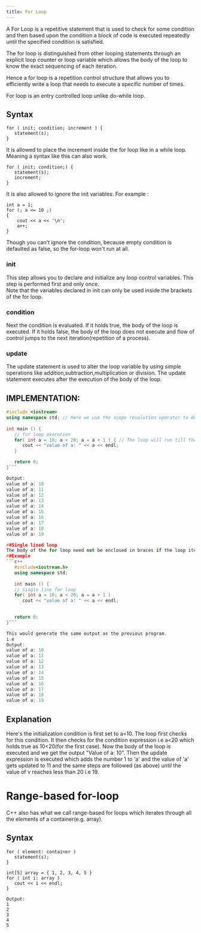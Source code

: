 ```yaml
---
title: For Loop
---
```


A For Loop is a repetitive statement that is used to check for some condition and then based upon the condition a block of code is executed repeatedly until the specified condition is satisfied.

The for loop is distinguished from other looping statements through an explicit loop counter or loop variable which allows the body of the loop to know the exact sequencing of each iteration.

Hence a for loop is a repetition control structure that allows you to efficiently write a loop that needs to execute a specific number of times.

For loop is an entry controlled loop unlike do-while loop.

## Syntax

```
for ( init; condition; increment ) {
   statement(s);
}
```

It is allowed to place the increment inside the for loop like in a while loop. Meaning a syntax like this can also work.

```
for ( init; condition;) {
   statement(s);
   increment;
}
```
It is also allowed to ignore the init variables. For example :
```
int a = 1;
for (; a <= 10 ;)
{
    cout << a << '\n';
    a++;
}
```
Though you can't ignore the condition, because empty condition is defaulted as false, so the for-loop won't run at all.

### init
This step allows you to declare and initialize any loop control variables. This step is performed first and only once.  
Note that the variables declared in init can only be used inside the brackets of the for loop.

### condition
Next the condition is evaluated. If it holds true, the body of the loop is executed. If it holds false, the body of the loop does not execute and flow of control jumps to the next iteration(repetition of a process).

### update
The update statement is used to alter the loop variable by using simple operations like addition,subtraction,multiplication or division.
The update statement executes after the execution of the body of the loop.

## IMPLEMENTATION:
```C++
#include <iostream>
using namespace std; // Here we use the scope resolution operator to define the scope of the standar functions as std::
 
int main () {
   // for loop execution
   for( int a = 10; a < 20; a = a + 1 ) { // The loop will run till the value of a is less than 20
      cout << "value of a: " << a << endl;
   }

   return 0;
}```

Output:
value of a: 10
value of a: 11
value of a: 12
value of a: 13
value of a: 14
value of a: 15
value of a: 16
value of a: 17
value of a: 18
value of a: 19

##Single lined loop
The body of the for loop need not be enclosed in braces if the loop iterates over only one satatement.
##Example
```c++
   #include<iostream.h>
   using namespace std;
 
   int main () {
   // Single line for loop
   for( int a = 10; a < 20; a = a + 1 ) 
      cout << "value of a: " << a << endl;
   

   return 0;
}```

This would generate the same output as the previous program.
i.e 
Output:
value of a: 10
value of a: 11
value of a: 12
value of a: 13
value of a: 14
value of a: 15
value of a: 16
value of a: 17
value of a: 18
value of a: 19

```

## Explanation
Here's the initialization condition is first set to a=10. The loop first checks for this condition. It then checks for the condition expression i.e a<20 which holds true as 10<20(for the first case). Now the body of the loop is executed and we get the output "Value of a: 10". Then the update expression is executed which adds the number 1 to 'a' and the value of 'a' gets updated to 11 and the same steps are followed (as above) until the value of v reaches less than 20 i.e 19.

# Range-based for-loop
C++ also has what we call range-based for loops which iterates through all the elements of a container(e.g. array).

## Syntax

```
for ( element: container )
   statement(s);
}
```

```
int[5] array = { 1, 2, 3, 4, 5 }
for ( int i: array )
   cout << i << endl;
}

Output:
1
2
3
4
5
```
